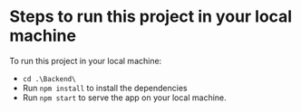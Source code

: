 # Steps to run this project in your local machine

To run this project in your local machine:

- `cd .\Backend\`
- Run `npm install` to install the dependencies
- Run `npm start` to serve the app on your local machine.
